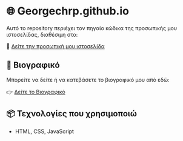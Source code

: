# 🌐 Georgechrp.github.io

Αυτό το repository περιέχει τον πηγαίο κώδικα της προσωπικής μου ιστοσελίδας, διαθέσιμη στο:

🔗 [Δείτε την προσωπική μου ιστοσελίδα](https://georgioschristopoulos.info)

## 📄 Βιογραφικό

Μπορείτε να δείτε ή να κατεβάσετε το βιογραφικό μου από εδώ:

👉 [Δείτε το Βιογραφικό](https://assets/CV-GeorgiosChristopoulos.pdf)

## 📦 Τεχνολογίες που χρησιμοποιώ

- HTML, CSS, JavaScript





